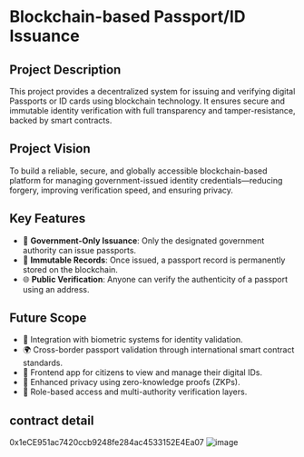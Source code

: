 # Blockchain-based Passport/ID Issuance

## Project Description
This project provides a decentralized system for issuing and verifying digital Passports or ID cards using blockchain technology. It ensures secure and immutable identity verification with full transparency and tamper-resistance, backed by smart contracts.

## Project Vision
To build a reliable, secure, and globally accessible blockchain-based platform for managing government-issued identity credentials—reducing forgery, improving verification speed, and ensuring privacy.

## Key Features
- 🔐 **Government-Only Issuance**: Only the designated government authority can issue passports.
- 🧾 **Immutable Records**: Once issued, a passport record is permanently stored on the blockchain.
- 🌐 **Public Verification**: Anyone can verify the authenticity of a passport using an address.

## Future Scope
- 🧬 Integration with biometric systems for identity validation.
- 🌍 Cross-border passport validation through international smart contract standards.
- 📲 Frontend app for citizens to view and manage their digital IDs.
- 🔏 Enhanced privacy using zero-knowledge proofs (ZKPs).
- 🧩 Role-based access and multi-authority verification layers.

## contract detail
0x1eCE951ac7420ccb9248fe284ac4533152E4Ea07
![image](https://github.com/user-attachments/assets/165ac953-b9a9-465e-9dc0-a32d39411b8f)
